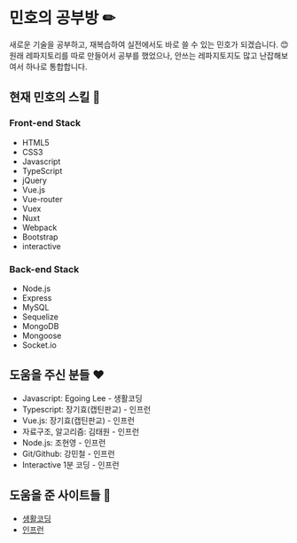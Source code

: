 # 민호의 공부방 ✏
새로운 기술을 공부하고, 재복습하여 실전에서도 바로 쓸 수 있는 민호가 되겠습니다. 😊<br>
원래 레파지토리를 따로 만들어서 공부를 했었으나, 안쓰는 레파지토지도 많고 난잡해보여서 하나로 통합합니다.

## 현재 민호의 스킬 🚀
### Front-end Stack
* HTML5
* CSS3
* Javascript
* TypeScript
* jQuery
* Vue.js
* Vue-router
* Vuex
* Nuxt
* Webpack
* Bootstrap
* interactive

### Back-end Stack
* Node.js
* Express
* MySQL
* Sequelize
* MongoDB
* Mongoose
* Socket.io

## 도움을 주신 분들 ♥
* Javascript: Egoing Lee - 생활코딩
* Typescript: 장기효(캡틴판교) - 인프런
* Vue.js: 장기효(캡틴판교) - 인프런
* 자료구조, 알고리즘: 김태원 - 인프런
* Node.js: 조현영 - 인프런
* Git/Github: 강민철 - 인프런
* Interactive 1분 코딩 - 인프런

## 도움을 준 사이트들 💎
* <a href="https://opentutorials.org/">생활코딩</a>
* <a href="https://www.inflearn.com/">인프런</a>
